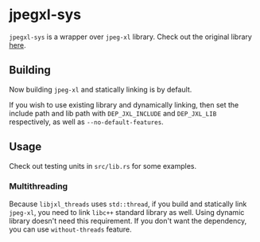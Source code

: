 # jpegxl-sys

`jpegxl-sys` is a wrapper over `jpeg-xl` library. Check out the original library [here](https://gitlab.com/wg1/jpeg-xl).

## Building

Now building `jpeg-xl` and statically linking is by default.

If you wish to use existing library and dynamically linking, then set the include path and lib path
with `DEP_JXL_INCLUDE` and `DEP_JXL_LIB` respectively, as well as `--no-default-features`.

## Usage

Check out testing units in `src/lib.rs` for some examples.

### Multithreading

Because `libjxl_threads` uses `std::thread`, if you build and statically link `jpeg-xl`, you need to
link `libc++` standard library as well. Using dynamic library doesn't need this requirement.
If you don't want the dependency, you can use `without-threads` feature.
